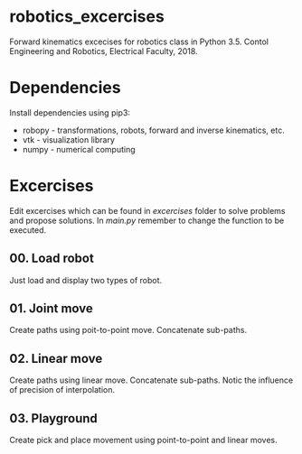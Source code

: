 # robotics_excercises
Forward kinematics excecises for robotics class in Python 3.5. Contol Engineering and Robotics, Electrical Faculty, 2018.

# Dependencies
Install dependencies using pip3:
* robopy - transformations, robots, forward and inverse kinematics, etc.
* vtk - visualization library
* numpy - numerical computing

# Excercises
Edit excercises which can be found in _excercises_ folder to solve problems and propose solutions. In _main.py_ remember to change the function to be executed.

## 00. Load robot
Just load and display two types of robot.

## 01. Joint move
Create paths using poit-to-point move. Concatenate sub-paths.

## 02. Linear move
Create paths using linear move. Concatenate sub-paths. Notic the influence of precision of interpolation.

## 03. Playground
Create pick and place movement using point-to-point and linear moves.

